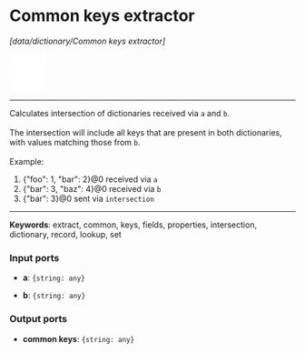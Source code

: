 # Common keys extractor

_[data/dictionary/Common keys extractor]_

![icon](</assets/icons/cbb85c56-3c8f-4e5e-afdd-a9dd9e84385d.png>)

---

Calculates intersection of dictionaries received via `a` and `b`.<br>
<br>
The intersection will include all keys that are present in both dictionaries, with values matching those from `b`.<br>
<br>
Example:<br>
1. {"foo": 1, "bar": 2}@0 received via `a`<br>
2. {"bar": 3, "baz": 4}@0 received via `b`<br>
3. {"bar": 3}@0 sent via `intersection`<br>

---

__Keywords__: extract, common, keys, fields, properties, intersection, dictionary, record, lookup, set

### Input ports

* __a__: ` {string: any} `


* __b__: ` {string: any} `

### Output ports

* __common keys__: ` {string: any} `

